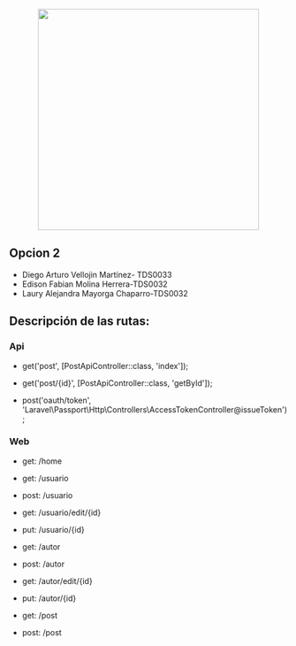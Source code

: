 <p align="center"><a href="https://laravel.com" target="_blank"><img src="https://raw.githubusercontent.com/laravel/art/master/logo-lockup/5%20SVG/2%20CMYK/1%20Full%20Color/laravel-logolockup-cmyk-red.svg" width="400"></a></p>



## Opcion 2 



- Diego Arturo Vellojin Martínez- TDS0033
- Edison Fabian Molina Herrera-TDS0032
- Laury Alejandra Mayorga Chaparro-TDS0032

## Descripción de las rutas:

### Api

- get('post', [PostApiController::class, 'index']);
- get('post/{id}', [PostApiController::class, 'getById']);

- post('oauth/token', 'Laravel\Passport\Http\Controllers\AccessTokenController@issueToken');

### Web

- get: /home

- get: /usuario
- post: /usuario
- get: /usuario/edit/{id}
- put: /usuario/{id}

- get: /autor
- post: /autor
- get: /autor/edit/{id}
- put: /autor/{id}
- get: /post
- post: /post

